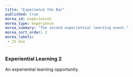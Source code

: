 ```yaml
---
title: "Experience the Bar"
published: true
morea_id: experience2
morea_type: experience
morea_summary: "The second experiential learning event."
morea_sort_order: 2
morea_labels:
 - 25 min
---
```


### Experiential Learning 2

An experiential learning opportunity.